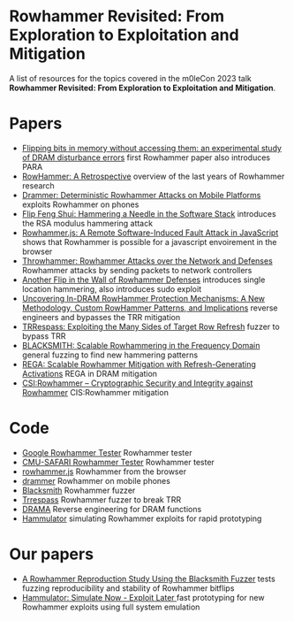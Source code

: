 # Rowhammer Revisited: From Exploration to Exploitation and Mitigation
 A list of resources for the topics covered in the m0leCon 2023 talk **Rowhammer Revisited: From Exploration to Exploitation and Mitigation**.
 
# Papers
- [Flipping bits in memory without accessing them: an experimental study of DRAM disturbance errors](https://dl.acm.org/doi/abs/10.1145/2678373.2665726) first Rowhammer paper also introduces PARA
- [RowHammer: A Retrospective](https://ieeexplore.ieee.org/abstract/document/8708249) overview of the last years of Rowhammer research
- [Drammer: Deterministic Rowhammer Attacks on Mobile Platforms](https://dl.acm.org/doi/abs/10.1145/2976749.2978406) exploits Rowhammer on phones
- [Flip Feng Shui: Hammering a Needle in the Software Stack](https://www.usenix.org/conference/usenixsecurity16/technical-sessions/presentation/razavi) introduces the RSA modulus hammering attack
- [Rowhammer.js: A Remote Software-Induced Fault Attack in JavaScript](https://link.springer.com/chapter/10.1007/978-3-319-40667-1_15) shows that Rowhammer is possible for a javascript envoirement in the browser
- [Throwhammer: Rowhammer Attacks over the Network and Defenses](https://www.usenix.org/conference/atc18/presentation/tatar) Rowhammer attacks by sending packets to network controllers
- [Another Flip in the Wall of Rowhammer Defenses](https://ieeexplore.ieee.org/abstract/document/8418607) introduces single location hammering, also introduces sudo exploit
- [Uncovering In-DRAM RowHammer Protection Mechanisms: A New Methodology, Custom RowHammer Patterns, and Implications](https://dl.acm.org/doi/abs/10.1145/3466752.3480110) reverse engineers and bypasses the TRR mitigation
- [TRRespass: Exploiting the Many Sides of Target Row Refresh](https://ieeexplore.ieee.org/abstract/document/9152631) fuzzer to bypass TRR
- [BLACKSMITH: Scalable Rowhammering in the Frequency Domain](https://ieeexplore.ieee.org/abstract/document/9833772) general fuzzing to find new hammering patterns
- [REGA: Scalable Rowhammer Mitigation with Refresh-Generating Activations](https://www.research-collection.ethz.ch/handle/20.500.11850/587835) REGA in DRAM mitigation
- [CSI:Rowhammer – Cryptographic Security and Integrity against Rowhammer](https://ieeexplore.ieee.org/abstract/document/10179390) CIS:Rowhammer mitigation
  
# Code
- [Google Rowhammer Tester](https://github.com/google/rowhammer-test) Rowhammer tester
- [CMU-SAFARI Rowhammer Tester](https://github.com/CMU-SAFARI/rowhammer) Rowhammer tester
- [rowhammer.js](https://github.com/IAIK/rowhammerjs) Rowhammer from the browser
- [drammer](https://github.com/vusec/drammer) Rowhammer on mobile phones
- [Blacksmith](https://github.com/comsec-group/blacksmith) Rowhammer fuzzer
- [Trrespass](https://github.com/vusec/trrespass) Rowhammer fuzzer to break TRR
- [DRAMA](https://github.com/IAIK/drama) Reverse engineering for DRAM functions
- [Hammulator](https://github.com/cispa/hammulator) simulating Rowhammer exploits for rapid prototyping

# Our papers
- [A Rowhammer Reproduction Study Using the Blacksmith Fuzzer](https://publications.cispa.saarland/4008/) tests fuzzing reproducibility and stability of Rowhammer bitflips
- [Hammulator: Simulate Now - Exploit Later ](https://publications.cispa.saarland/3954/) fast prototyping for new Rowhammer exploits using full system emulation
